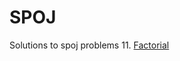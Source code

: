 # SPOJ
Solutions to spoj problems
11. [Factorial](https://github.com/thechampanurag/spoj/blob/master/fctrl.py)
